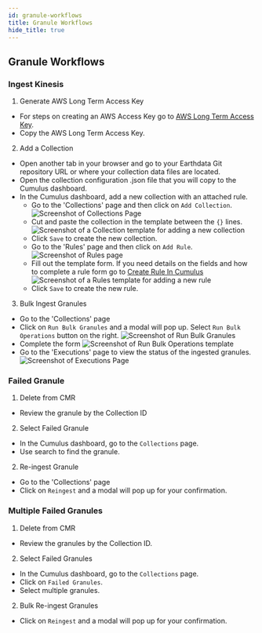 ```yaml
---
id: granule-workflows
title: Granule Workflows
hide_title: true
---
```


## Granule Workflows

### Ingest Kinesis

1. Generate AWS Long Term Access Key

* For steps on creating an AWS Access Key go to [AWS Long Term Access Key](../operator-docs/aws-long-term-access-key).
* Copy the AWS Long Term Access Key.

2. Add a Collection

* Open another tab in your browser and go to your Earthdata Git repository URL or where your collection data files are located.
* Open the collection configuration .json file that you will copy to the Cumulus dashboard.
* In the Cumulus dashboard, add a new collection with an attached rule.
  - Go to the 'Collections' page and then click on `Add Collection`.
  ![Screenshot of Collections Page](assets/cd_collections_page.png)
  - Cut and paste the collection in the template between the `{}` lines.
  ![Screenshot of a Collection template for adding a new collection](assets/cd_collection.png)
  - Click `Save` to create the new collection.
  - Go to the 'Rules' page and then click on `Add Rule`.
  ![Screenshot of Rules page](assets/cd_rules_page.png)
  - Fill out the template form. If you need details on the fields and how to complete a rule form go to [Create Rule In Cumulus]()
  ![Screenshot of a Rules template for adding a new rule](assets/cd_add_rule.png)
  - Click `Save` to create the new rule.


3. Bulk Ingest Granules
* Go to the 'Collections' page
* Click on `Run Bulk Granules` and a modal will pop up. Select `Run Bulk Operations` button on the right.
![Screenshot of Run Bulk Granules](assets/cd_run_bulk_modal.png)
* Complete the form
![Screenshot of Run Bulk Operations template](assets/cd_run_bulk_granules.png)
* Go to the 'Executions' page to view the status of the ingested granules.
![Screenshot of Executions Page](assets/cd_executions_page.png)

### Failed Granule

1. Delete from CMR
* Review the granule by the Collection ID

2. Select Failed Granule
* In the Cumulus dashboard, go to the `Collections` page.
* Use search to find the granule.

2. Re-ingest Granule
* Go to the 'Collections' page
* Click on `Reingest` and a modal will pop up for your confirmation.

### Multiple Failed Granules

1. Delete from CMR
* Review the granules by the Collection ID.

2. Select Failed Granules

* In the Cumulus dashboard, go to the `Collections` page.
* Click on `Failed Granules`.
* Select multiple granules.

2. Bulk Re-ingest Granules
* Click on `Reingest` and a modal will pop up for your confirmation.